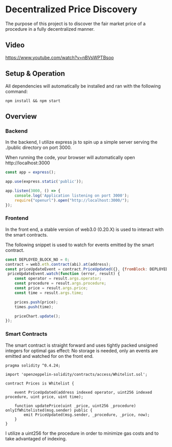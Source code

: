 # Decentralized Price Discovery

The purpose of this project is to discover the fair market price of a procedure in a fully decentralized manner.

## Video

https://www.youtube.com/watch?v=nBVsWPTBsoo

## Setup & Operation
All dependencies will automatically be installed and ran with the following command:

`npm install && npm start`

## Overview

### Backend

In the backend, I utilize express js to spin up a simple server serving the ./public directory on port 3000.

When running the code, your browser will automatically open http://localhost:3000

```javascript const express = require('express');
const app = express();

app.use(express.static('public'));

app.listen(3000, () => {
    console.log('Application listening on port 3000');
    require("openurl").open("http://localhost:3000/");
});
```


### Frontend

In the front end, a stable version of web3.0 (0.20.X) is used to interact with the smart contracts.

The following snippet is used to watch for events emitted by the smart contract.

```javascript
const DEPLOYED_BLOCK_NO = 0;
contract = web3.eth.contract(abi).at(address);
const priceUpdateEvent = contract.PriceUpdated({}, {fromBlock: DEPLOYED_BLOCK_NO, toBlock: 'pending'});
 priceUpdateEvent.watch(function (error, result) {
    const operator = result.args.operator;
    const procedure = result.args.procedure;
    const price = result.args.price;
    const time = result.args.time;

    prices.push(price);
    times.push(time);

    priceChart.update();
});
```


### Smart Contracts

The smart contract is straight forward and uses tightly packed unsigned integers for optimal gas effect:
No storage is needed, only an events are emitted and watched for on the front end.

```solidity
pragma solidity ^0.4.24;

import 'openzeppelin-solidity/contracts/access/Whitelist.sol';

contract Prices is Whitelist {

    event PriceUpdated(address indexed operator, uint256 indexed procedure, uint price, uint time);

    function updatePrice(uint _price, uint256 _procedure) onlyIfWhitelisted(msg.sender) public {
        emit PriceUpdated(msg.sender, _procedure, _price, now);
    }
}
```

I utilize a uint256 for the procedure in order to minimize gas costs and to take advantaged of indexing.



